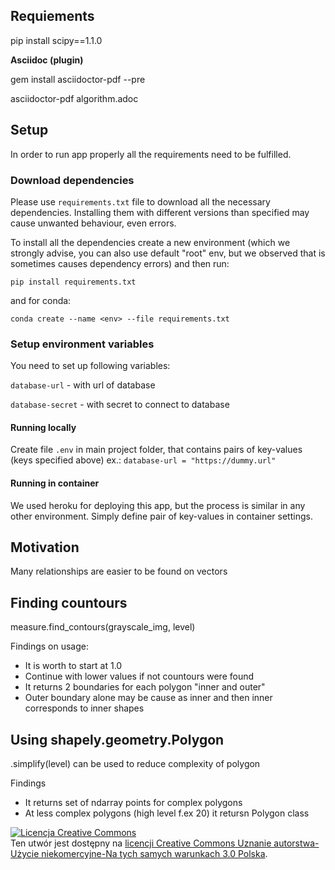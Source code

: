 ## Requiements

pip install scipy==1.1.0

**Asciidoc (plugin)**

gem install asciidoctor-pdf --pre

asciidoctor-pdf algorithm.adoc 

## Setup
In order to run app properly all the requirements need to be fulfilled.

### Download dependencies
Please use `requirements.txt` file to download all the necessary dependencies. Installing them with different versions 
than specified may cause unwanted behaviour, even errors.

To install all the dependencies create a new environment (which we strongly advise, you can also use default "root" env, 
but we observed that is sometimes causes dependency errors) and then run:

```pip install requirements.txt ```

and for conda:

`conda create --name <env> --file requirements.txt`

### Setup environment variables
You need to set up following variables:

`database-url` - with url of database

`database-secret` - with secret to connect to database

#### Running locally
Create file `.env` in main project folder, that contains pairs of key-values (keys specified above) ex.: `database-url = "https://dummy.url"`



#### Running in container
We used heroku for deploying this app, but the process is similar in any other environment. Simply define pair of key-values in container settings.




## Motivation
Many relationships are easier to be found on vectors


## Finding countours


measure.find_contours(grayscale_img, level)

Findings on usage:
* It is worth to start at 1.0
* Continue with lower values if not countours were found
* It returns 2 boundaries for each polygon "inner and outer"
* Outer boundary alone may be cause as inner and then inner corresponds to inner shapes



## Using shapely.geometry.Polygon

.simplify(level) can be used to reduce complexity of polygon

Findings
* It returns set of ndarray points for complex polygons
* At less complex polygons (high level f.ex 20) it retursn Polygon class



<a rel="license" href="http://creativecommons.org/licenses/by-nc-sa/3.0/pl/"><img alt="Licencja Creative Commons" style="border-width:0" src="https://i.creativecommons.org/l/by-nc-sa/3.0/pl/88x31.png" /></a><br />Ten utwór jest dostępny na <a rel="license" href="http://creativecommons.org/licenses/by-nc-sa/3.0/pl/">licencji Creative Commons Uznanie autorstwa-Użycie niekomercyjne-Na tych samych warunkach 3.0 Polska</a>.
